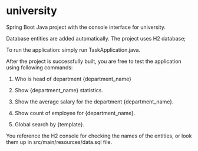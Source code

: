 # university
Spring Boot Java project with the console interface for university.

Database entities are added automatically. The project uses H2 database;

To run the application: simply run TaskApplication.java.

After the project is successfully built, you are free to test the application using following commands:

1. Who is head of department {department_name}

2. Show {department_name} statistics.

3. Show the average salary for the department {department_name}.

4. Show count of employee for {department_name}.

5. Global search by {template}.

You reference the H2 console for checking the names of the entities, or look them up in src/main/resources/data.sql file.
